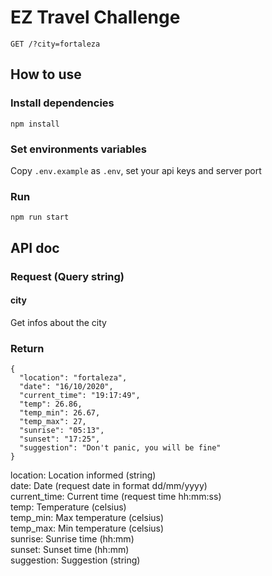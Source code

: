 # EZ Travel Challenge

```http
GET /?city=fortaleza
```

## How to use
### Install dependencies
```
npm install
```

### Set environments variables
Copy ```.env.example``` as ```.env```, set your api keys and server port


### Run
```
npm run start
```

## API doc
### Request (Query string)

#### city
Get infos about the city   


### Return
```
{
  "location": "fortaleza",
  "date": "16/10/2020",
  "current_time": "19:17:49",
  "temp": 26.86,
  "temp_min": 26.67,
  "temp_max": 27,
  "sunrise": "05:13",
  "sunset": "17:25",
  "suggestion": "Don't panic, you will be fine"
}
```

location: Location informed (string)   
date: Date (request date in format dd/mm/yyyy)   
current_time: Current time (request time hh:mm:ss)   
temp: Temperature (celsius)   
temp_min: Max temperature (celsius)   
temp_max: Min temperature (celsius)   
sunrise: Sunrise time (hh:mm)   
sunset: Sunset time (hh:mm)   
suggestion: Suggestion (string)
